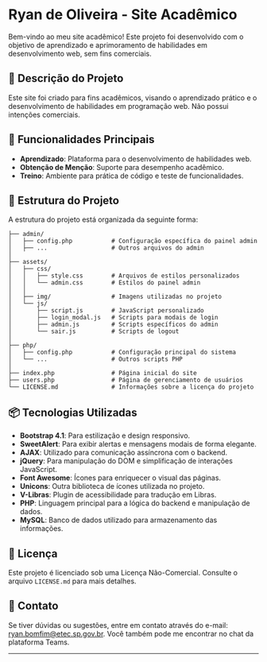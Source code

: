 # Ryan de Oliveira - Site Acadêmico

Bem-vindo ao meu site acadêmico! Este projeto foi desenvolvido com o objetivo de aprendizado e aprimoramento de habilidades em desenvolvimento web, sem fins comerciais.

## 📄 Descrição do Projeto

Este site foi criado para fins acadêmicos, visando o aprendizado prático e o desenvolvimento de habilidades em programação web. Não possui intenções comerciais.

## 🚀 Funcionalidades Principais

- **Aprendizado**: Plataforma para o desenvolvimento de habilidades web.
- **Obtenção de Menção**: Suporte para desempenho acadêmico.
- **Treino**: Ambiente para prática de código e teste de funcionalidades.

## 📂 Estrutura do Projeto

A estrutura do projeto está organizada da seguinte forma:

```plaintext
├── admin/
│   ├── config.php           # Configuração específica do painel admin
│   ├── ...                  # Outros arquivos do admin
│
├── assets/
│   ├── css/
│   │   ├── style.css        # Arquivos de estilos personalizados
│   │   └── admin.css        # Estilos do painel admin
│   │
│   ├── img/                 # Imagens utilizadas no projeto
│   └── js/
│       ├── script.js        # JavaScript personalizado
│       ├── login_modal.js   # Scripts para modais de login
│       ├── admin.js         # Scripts específicos do admin
│       └── sair.js          # Scripts de logout
│
├── php/
│   ├── config.php           # Configuração principal do sistema
│   └── ...                  # Outros scripts PHP
│
├── index.php                # Página inicial do site
├── users.php                # Página de gerenciamento de usuários
└── LICENSE.md               # Informações sobre a licença do projeto
```

## 📦 Tecnologias Utilizadas

- **Bootstrap 4.1**: Para estilização e design responsivo.
- **SweetAlert**: Para exibir alertas e mensagens modais de forma elegante.
- **AJAX**: Utilizado para comunicação assíncrona com o backend.
- **jQuery**: Para manipulação do DOM e simplificação de interações JavaScript.
- **Font Awesome**: Ícones para enriquecer o visual das páginas.
- **Unicons**: Outra biblioteca de ícones utilizada no projeto.
- **V-Libras**: Plugin de acessibilidade para tradução em Libras.
- **PHP**: Linguagem principal para a lógica do backend e manipulação de dados.
- **MySQL**: Banco de dados utilizado para armazenamento das informações.

## 📜 Licença

Este projeto é licenciado sob uma Licença Não-Comercial. Consulte o arquivo `LICENSE.md` para mais detalhes.

## 📧 Contato

Se tiver dúvidas ou sugestões, entre em contato através do e-mail: [ryan.bomfim@etec.sp.gov.br](mailto:ryan.bomfim@etec.sp.gov.br). Você também pode me encontrar no chat da plataforma Teams.

---
